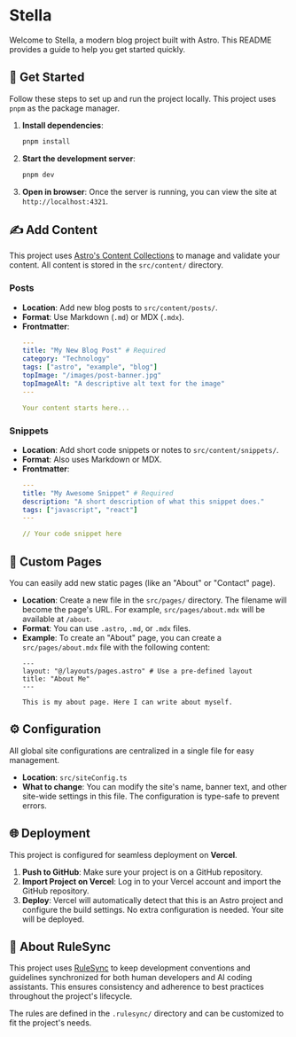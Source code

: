 # Stella

Welcome to Stella, a modern blog project built with Astro. This README provides a guide to help you get started quickly.

## 🚀 Get Started

Follow these steps to set up and run the project locally. This project uses `pnpm` as the package manager.

1.  **Install dependencies**:
    ```bash
    pnpm install
    ```

2.  **Start the development server**:
    ```bash
    pnpm dev
    ```

3.  **Open in browser**:
    Once the server is running, you can view the site at `http://localhost:4321`.

## ✍️ Add Content

This project uses [Astro's Content Collections](https://docs.astro.build/en/guides/content-collections/) to manage and validate your content. All content is stored in the `src/content/` directory.

### Posts

-   **Location**: Add new blog posts to `src/content/posts/`.
-   **Format**: Use Markdown (`.md`) or MDX (`.mdx`).
-   **Frontmatter**:
    ```yaml
    ---
    title: "My New Blog Post" # Required
    category: "Technology"
    tags: ["astro", "example", "blog"]
    topImage: "/images/post-banner.jpg"
    topImageAlt: "A descriptive alt text for the image"
    ---

    Your content starts here...
    ```

### Snippets

-   **Location**: Add short code snippets or notes to `src/content/snippets/`.
-   **Format**: Also uses Markdown or MDX.
-   **Frontmatter**:
    ```yaml
    ---
    title: "My Awesome Snippet" # Required
    description: "A short description of what this snippet does."
    tags: ["javascript", "react"]
    ---

    // Your code snippet here
    ```

## 📄 Custom Pages

You can easily add new static pages (like an "About" or "Contact" page).

-   **Location**: Create a new file in the `src/pages/` directory. The filename will become the page's URL. For example, `src/pages/about.mdx` will be available at `/about`.
-   **Format**: You can use `.astro`, `.md`, or `.mdx` files.
-   **Example**: To create an "About" page, you can create a `src/pages/about.mdx` file with the following content:
    ```mdx
    ---
    layout: "@/layouts/pages.astro" # Use a pre-defined layout
    title: "About Me"
    ---

    This is my about page. Here I can write about myself.
    ```

## ⚙️ Configuration

All global site configurations are centralized in a single file for easy management.

-   **Location**: `src/siteConfig.ts`
-   **What to change**: You can modify the site's name, banner text, and other site-wide settings in this file. The configuration is type-safe to prevent errors.

## 🌐 Deployment

This project is configured for seamless deployment on **Vercel**.

1.  **Push to GitHub**: Make sure your project is on a GitHub repository.
2.  **Import Project on Vercel**: Log in to your Vercel account and import the GitHub repository.
3.  **Deploy**: Vercel will automatically detect that this is an Astro project and configure the build settings. No extra configuration is needed. Your site will be deployed.

## 🤖 About RuleSync

This project uses [RuleSync](https://github.com/dyoshikawa/rulesync) to keep development conventions and guidelines synchronized for both human developers and AI coding assistants. This ensures consistency and adherence to best practices throughout the project's lifecycle.

The rules are defined in the `.rulesync/` directory and can be customized to fit the project's needs.
